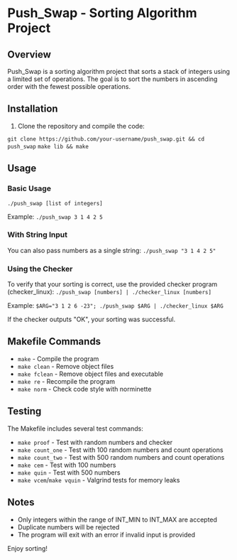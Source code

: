 # Push_Swap - Sorting Algorithm Project

## Overview
Push_Swap is a sorting algorithm project that sorts a stack of integers using a limited set of operations. The goal is to sort the numbers in ascending order with the fewest possible operations.

## Installation
1. Clone the repository and compile the code:

```git clone https://github.com/your-username/push_swap.git && cd push_swap```
```make lib && make```

## Usage
### Basic Usage
```./push_swap [list of integers]```

Example:
```./push_swap 3 1 4 2 5```

### With String Input
You can also pass numbers as a single string:
```./push_swap "3 1 4 2 5"```

### Using the Checker
To verify that your sorting is correct, use the provided checker program (checker_linux):
```./push_swap [numbers] | ./checker_linux [numbers]```

Example:
```$ARG="3 1 2 6 -23"; ./push_swap $ARG | ./checker_linux $ARG```

If the checker outputs "OK", your sorting was successful.

## Makefile Commands
- `make` - Compile the program
- `make clean` - Remove object files
- `make fclean` - Remove object files and executable
- `make re` - Recompile the program
- `make norm` - Check code style with norminette

## Testing
The Makefile includes several test commands:
- `make proof` - Test with random numbers and checker
- `make count_one` - Test with 100 random numbers and count operations
- `make count_two` - Test with 500 random numbers and count operations
- `make cem` - Test with 100 numbers
- `make quin` - Test with 500 numbers
- `make vcem`/`make vquin` - Valgrind tests for memory leaks

## Notes
- Only integers within the range of INT_MIN to INT_MAX are accepted
- Duplicate numbers will be rejected
- The program will exit with an error if invalid input is provided

Enjoy sorting!
